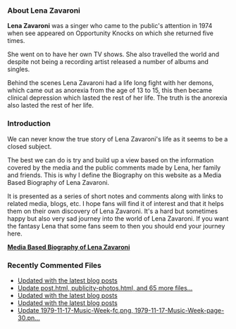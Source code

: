### About Lena Zavaroni

<p><strong>Lena Zavaroni</strong> was a singer who came to the public's attention in 1974 when see appeared on Opportunity Knocks on which she returned five times.</p>

<p>She went on to have her own TV shows. She also travelled the world and despite not being a recording artist released a number of albums and singles.</p>

<p>Behind the scenes Lena Zavaroni had a life long fight with her demons, which came out as anorexia from the age of 13 to 15, this then became clinical depression which lasted the rest of her life. The truth is the anorexia also lasted the rest of her life.</p>

### Introduction

<p>We can never know the true story of Lena Zavaroni's life as it seems to be a closed subject.</p>

<p>The best we can do is try and build up a view based on the information covered by the media and the public comments made by Lena, her family and friends. This is why I define the Biography on this website as a Media Based Biography of Lena Zavaroni.</p>

<p>It is presented as a series of short notes and comments along with links to related media, blogs, etc. I hope fans will find it of interest and that it helps them on their own discovery of Lena Zavaroni. It's a hard but sometimes happy but also very sad journey into the world of Lena Zavaroni. If you want the fantasy Lena that some fans seem to then you should end your journey here.</p>

<a href="https://fanzoflenazavaroni.github.io/biography/lena-zavaroni/"><strong>Media Based Biography of Lena Zavaroni</strong></a>

### Recently Commented Files

<!-- BLOG-POST-LIST:START -->
- [Updated with the latest blog posts](https://github.com/FanzOfLenaZavaroni/fanzoflenazavaroni.github.io/commit/66e586aed17bb38b278403a13fda6e74efd729ef)
- [Update post.html, publicity-photos.html, and 65 more files...](https://github.com/FanzOfLenaZavaroni/fanzoflenazavaroni.github.io/commit/a879f98b7dc3728b58f33186cfc4b321f785f8ee)
- [Updated with the latest blog posts](https://github.com/FanzOfLenaZavaroni/fanzoflenazavaroni.github.io/commit/a0ee356b3299e5d4eea8cb29067427c77379e23f)
- [Updated with the latest blog posts](https://github.com/FanzOfLenaZavaroni/fanzoflenazavaroni.github.io/commit/a1db6de4a2da6229209e281aa7cbe8b918867bf2)
- [Update 1979-11-17-Music-Week-fc.png, 1979-11-17-Music-Week-page-30.pn…](https://github.com/FanzOfLenaZavaroni/fanzoflenazavaroni.github.io/commit/57882ce134f76dc522e8bcda12d6b75223bd0924)
<!-- BLOG-POST-LIST:END -->
